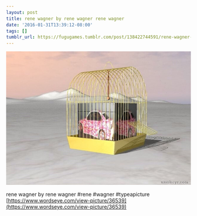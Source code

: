 ```yaml
---
layout: post
title: rene wagner by rene wagner rene wagner
date: '2016-01-31T13:39:12-08:00'
tags: []
tumblr_url: https://fugugames.tumblr.com/post/138422744591/rene-wagner-by-rene-wagner-rene-wagner
---
```

 ![](/tumblr_files/tumblr_o1tyhcAvgV1tgne1po1_640.jpg)  

rene wagner by rene wagner #rene #wagner #typeapicture  
[https://www.wordseye.com/view-picture/36539](https://www.wordseye.com/view-picture/36539)

